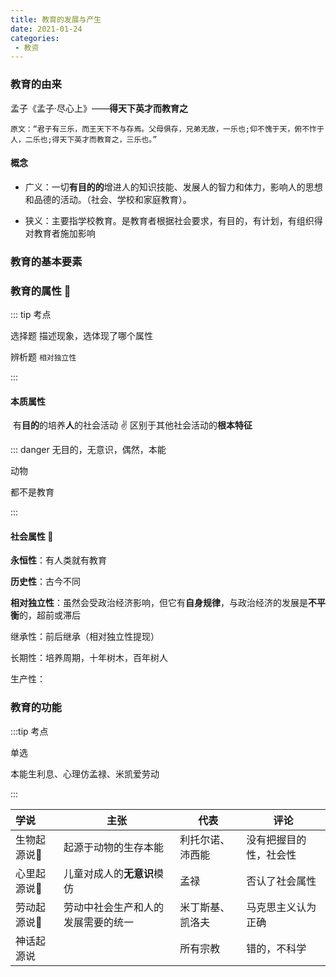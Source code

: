```yaml
---
title: 教育的发展与产生
date: 2021-01-24
categories:
 - 教资
---
```


### 教育的由来

孟子《孟子·尽心上》——**得天下英才而教育之**

`原文：“君子有三乐，而王天下不与存焉。父母俱存，兄弟无故，一乐也;仰不愧于天，俯不怍于人，二乐也;得天下英才而教育之，三乐也。”`

#### 概念

- 广义：一切**有目的的**增进人的知识技能、发展人的智力和体力，影响人的思想和品德的活动。（社会、学校和家庭教育）。

- 狭义：主要指学校教育。是教育者根据社会要求，有目的，有计划，有组织得对教育者施加影响

### 教育的基本要素

### 教育的属性 :rocket:

::: tip 考点

选择题  描述现象，选体现了哪个属性

辨析题 `相对独立性`

:::

#### 本质属性

​	有**目的**的培养**人**的社会活动  :v: 区别于其他社会活动的**根本特征**

::: danger
无目的，无意识，偶然，本能

动物

都不是教育

:::

#### 社会属性 :rocket:

**永恒性**：有人类就有教育 

**历史性**：古今不同

**相对独立性**：虽然会受政治经济影响，但它有**自身规律**，与政治经济的发展是**不平衡**的，超前或滞后

继承性：前后继承（相对独立性提现）

长期性：培养周期，十年树木，百年树人

生产性：

### 教育的功能

:::tip 考点

单选

本能生利息、心理仿孟禄、米凯爱劳动

:::

| 学说               | 主张                               | 代表             | 评论                   |
| :----------------- | ---------------------------------- | ---------------- | ---------------------- |
| 生物起源说:rocket: | 起源于动物的生存本能               | 利托尔诺、沛西能 | 没有把握目的性，社会性 |
| 心里起源说:rocket: | 儿童对成人的**无意识**模仿         | 孟禄             | 否认了社会属性         |
| 劳动起源说:rocket: | 劳动中社会生产和人的发展需要的统一 | 米丁斯基、凯洛夫 | 马克思主义认为正确     |
| 神话起源说         |                                    | 所有宗教         | 错的，不科学           |

